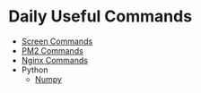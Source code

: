 # Daily Useful Commands

+ [Screen Commands](screen.md)
+ [PM2 Commands](pm2.md)
+ [Nginx Commands](nginx.md)
+ Python
    + [Numpy](python/numpy)
